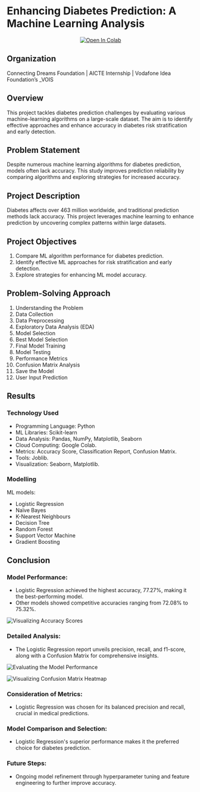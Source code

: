 # Enhancing Diabetes Prediction: A Machine Learning Analysis

<div align="center">
<a target="_blank" href="https://colab.research.google.com/drive/1MXzulN99eBCB1-8zGu5HaRiHF2HMshfN?usp=sharing">
  <img src="https://colab.research.google.com/assets/colab-badge.svg" alt="Open In Colab"/>
</a>
</div>

## Organization

Connecting Dreams Foundation | AICTE Internship | Vodafone Idea Foundation’s _VOIS

## Overview

This project tackles diabetes prediction challenges by evaluating various machine-learning algorithms on a large-scale dataset. The aim is to identify effective approaches and enhance accuracy in diabetes risk stratification and early detection.

## Problem Statement

Despite numerous machine learning algorithms for diabetes prediction, models often lack accuracy. This study improves prediction reliability by comparing algorithms and exploring strategies for increased accuracy.

## Project Description

Diabetes affects over 463 million worldwide, and traditional prediction methods lack accuracy. This project leverages machine learning to enhance prediction by uncovering complex patterns within large datasets.

## Project Objectives

1. Compare ML algorithm performance for diabetes prediction.
2. Identify effective ML approaches for risk stratification and early detection.
3. Explore strategies for enhancing ML model accuracy.

## Problem-Solving Approach

1. Understanding the Problem
2. Data Collection
3. Data Preprocessing
4. Exploratory Data Analysis (EDA)
5. Model Selection
6. Best Model Selection
7. Final Model Training
8. Model Testing
9. Performance Metrics
10. Confusion Matrix Analysis
11. Save the Model
12. User Input Prediction

## Results

### Technology Used

- Programming Language: Python
- ML Libraries: Scikit-learn
- Data Analysis: Pandas, NumPy, Matplotlib, Seaborn
- Cloud Computing: Google Colab.
- Metrics: Accuracy Score, Classification Report, Confusion Matrix.
- Tools: Joblib.
- Visualization: Seaborn, Matplotlib.

### Modelling

ML models:

- Logistic Regression
- Naïve Bayes 
- K-Nearest Neighbours
- Decision Tree 
- Random Forest
- Support Vector Machine
- Gradient Boosting

## Conclusion

### Model Performance:

- Logistic Regression achieved the highest accuracy, 77.27%, making it the best-performing model.
- Other models showed competitive accuracies ranging from 72.08% to 75.32%.

![Visualizing Accuracy Scores](https://github.com/JitKrNaskar/Diabetes-Prediction/assets/86208809/a457192e-b8c5-42d6-a19e-450b5089b9bd)


### Detailed Analysis:

- The Logistic Regression report unveils precision, recall, and f1-score, along with a Confusion Matrix for comprehensive insights.

![Evaluating the Model Performance](https://github.com/JitKrNaskar/Diabetes-Prediction/assets/86208809/5bd5022e-b4d5-4a9f-9042-6fe10c188f4d)

![Visualizing Confusion Matrix Heatmap](https://github.com/JitKrNaskar/Diabetes-Prediction/assets/86208809/678ffe67-aa16-492c-a97c-1167f307331d)

### Consideration of Metrics:

- Logistic Regression was chosen for its balanced precision and recall, crucial in medical predictions.

### Model Comparison and Selection:

- Logistic Regression's superior performance makes it the preferred choice for diabetes prediction.

### Future Steps:

- Ongoing model refinement through hyperparameter tuning and feature engineering to further improve accuracy.
